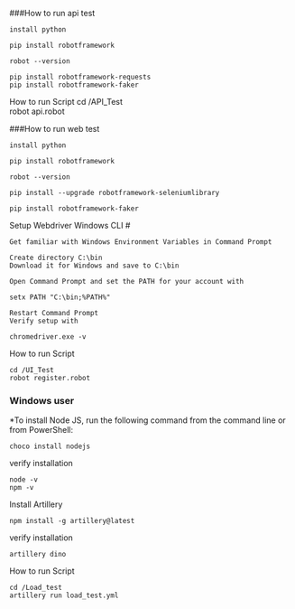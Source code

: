 
###How to run api test
    
    install python 
    
    pip install robotframework
    
    robot --version
        
    pip install robotframework-requests
    pip install robotframework-faker

How to run Script
    cd /API_Test  
    robot api.robot


###How to run web test
    
    install python 
    
    pip install robotframework

    robot --version
       
    pip install --upgrade robotframework-seleniumlibrary
    
    pip install robotframework-faker

Setup Webdriver 
Windows CLI #

    Get familiar with Windows Environment Variables in Command Prompt
    
    Create directory C:\bin
    Download it for Windows and save to C:\bin
    
    Open Command Prompt and set the PATH for your account with

    setx PATH "C:\bin;%PATH%"

    Restart Command Prompt
    Verify setup with

    chromedriver.exe -v

How to run Script

    cd /UI_Test 
    robot register.robot 

### Windows user
*To install Node JS, run the following command from the command line or from PowerShell:

    choco install nodejs

verify installation

    node -v
    npm -v

Install Artillery

    npm install -g artillery@latest

verify installation

    artillery dino

How to run Script

    cd /Load_test
    artillery run load_test.yml


